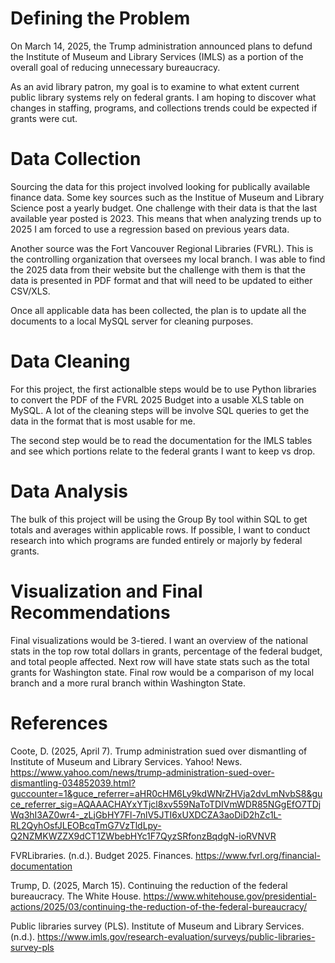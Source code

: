 # Defining the Problem
On March 14, 2025, the Trump administration announced plans to defund the Institute of Museum and Library Services (IMLS) as a portion of the overall goal of reducing unnecessary bureaucracy. 

As an avid library patron, my goal is to examine to what extent current public library systems rely on federal grants. I am hoping to discover what changes in staffing, programs, and collections trends could be expected if grants were cut. 

# Data Collection
Sourcing the data for this project involved looking for publically available finance data. Some key sources such as the Institue of Museum and Library Science post a yearly budget. One challenge with their data is that the last available year posted is 2023. This means that when analyzing trends up to 2025 I am forced to use a regression based on previous years data. 

Another source was the Fort Vancouver Regional Libraries (FVRL). This is the controlling organization that oversees my local branch. I was able to find the 2025 data from their website but the challenge with them is that the data is presented in PDF format and that will need to be updated to either CSV/XLS.

Once all applicable data has been collected, the plan is to update all the documents to a local MySQL server for cleaning purposes.

# Data Cleaning
For this project, the first actionalble steps would be to use Python libraries to convert the PDF of the FVRL 2025 Budget into a usable XLS table on MySQL. A lot of the cleaning steps will be involve SQL queries to get the data in the format that is most usable for me.  

The second step would be to read the documentation for the IMLS tables and see which portions relate to the federal grants I want to keep vs drop. 

# Data Analysis
The bulk of this project will be using the Group By tool within SQL to get totals and averages within applicable rows. If possible, I want to conduct research into which programs are funded entirely or majorly by federal grants. 

# Visualization and Final Recommendations
Final visualizations would be 3-tiered. I want an overview of the national stats in the top row total dollars in grants, percentage of the federal budget, and total people affected. Next row will have state stats such as the total grants for Washington state. Final row would be a comparison of my local branch and a more rural branch within Washington State. 

# References 
Coote, D. (2025, April 7). Trump administration sued over dismantling of Institute of Museum and Library Services. Yahoo! News. https://www.yahoo.com/news/trump-administration-sued-over-dismantling-034852039.html?guccounter=1&guce_referrer=aHR0cHM6Ly9kdWNrZHVja2dvLmNvbS8&guce_referrer_sig=AQAAACHAYxYTjcl8xv559NaToTDIVmWDR85NGgEfO7TDjWq3hI3AZ0wr4-_zLjGbHY7Fl-7nlV5JTI6xUXDCZA3aoDiD2hZc1L-RL2QyhOsfJLEOBcqTmG7VzTldLpy-Q2NZMKWZZX9dCT1ZWbebHYc1F7QyzSRfonzBqdgN-ioRVNVR 

FVRLibraries. (n.d.). Budget 2025. Finances. https://www.fvrl.org/financial-documentation 

Trump, D. (2025, March 15). Continuing the reduction of the federal bureaucracy. The White House. https://www.whitehouse.gov/presidential-actions/2025/03/continuing-the-reduction-of-the-federal-bureaucracy/

Public libraries survey (PLS). Institute of Museum and Library Services. (n.d.). https://www.imls.gov/research-evaluation/surveys/public-libraries-survey-pls
